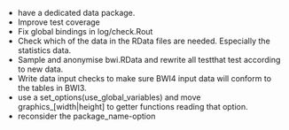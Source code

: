 * have a dedicated data package.
* Improve test coverage
* Fix global bindings in log/check.Rout
* Check which of the data in the RData files are needed. Especially the
  statistics data.
* Sample and anonymise bwi.RData and rewrite all testthat test according to new data.
* Write data input checks to make sure BWI4 input data will conform to the tables in BWI3.
* use a set_options(use_global_variables) and move graphics\_[width|height] to
  getter functions reading that option.
* reconsider the package_name-option
